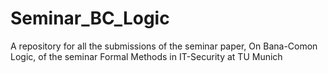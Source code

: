 # Seminar_BC_Logic
A repository for all the submissions of the seminar paper, On Bana-Comon Logic, of the seminar Formal Methods in IT-Security at TU Munich
